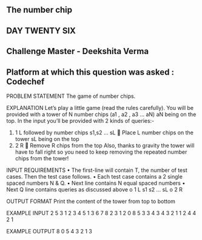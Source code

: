 ## The number chip 
## DAY TWENTY SIX 
## Challenge Master - Deekshita Verma 
## Platform at which this question was asked : Codechef

PROBLEM STATEMENT
The game of number chips. 

EXPLANATION
Let’s play a little game (read the rules carefully).
You will be provided with a tower of N number chips (a1 , a2 , a3 … aN) aN being on the top.
In the input you’ll be provided with 2 kinds of queries:- 
1.	1 L followed by number chips s1,s2 … sL
	Place L number chips on the tower sL being on the top
2.	2 R 
	Remove R chips from the top
Also, thanks to gravity the tower will have to fall right so you need to keep removing the repeated number chips from the tower!

INPUT REQUIREMENTS
•	The first-line will contain T, the number of test cases. Then the test case follows.
•	Each test case contains a 2 single spaced numbers N & Q.
•	Next line contains N equal spaced numbers
•	Next Q line contains queries as discussed above
o	1 L s1 s2 ... sL
o	2 R

OUTPUT FORMAT
Print the content of the tower from top to bottom


EXAMPLE INPUT
2
5 3
1 2 3 4 5
1 3 6 7 8
2 3
1 2 0 8
5 3
3 4 3 4 3
2 1
1 2 4 4
2 1

EXAMPLE OUTPUT
8 0 5 4 3 2 1
3

